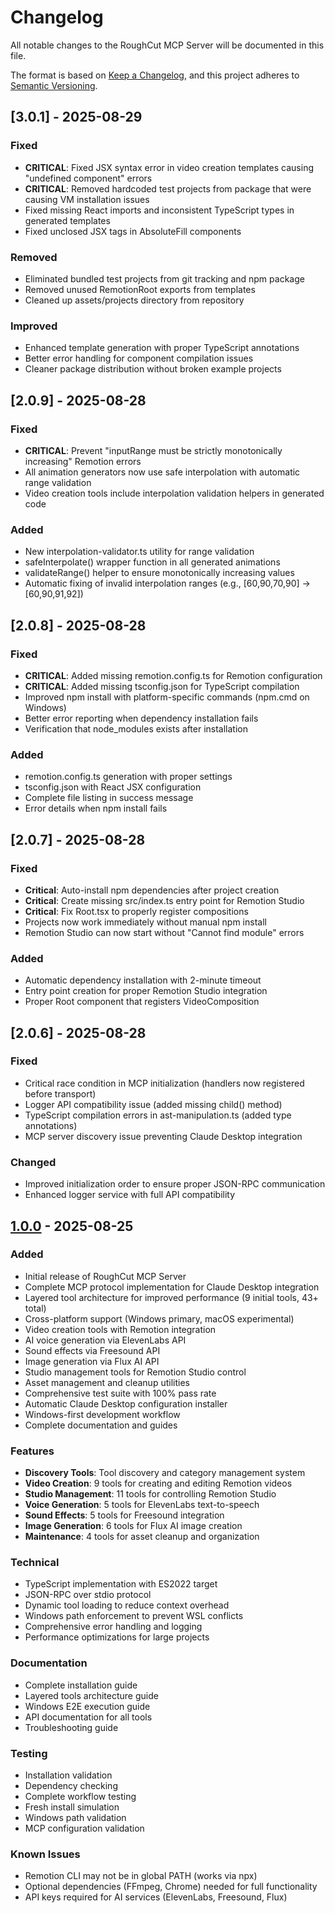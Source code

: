 # Changelog

All notable changes to the RoughCut MCP Server will be documented in this file.

The format is based on [Keep a Changelog](https://keepachangelog.com/en/1.0.0/),
and this project adheres to [Semantic Versioning](https://semver.org/spec/v2.0.0.html).

## [3.0.1] - 2025-08-29

### Fixed
- **CRITICAL**: Fixed JSX syntax error in video creation templates causing "undefined component" errors
- **CRITICAL**: Removed hardcoded test projects from package that were causing VM installation issues
- Fixed missing React imports and inconsistent TypeScript types in generated templates
- Fixed unclosed JSX tags in AbsoluteFill components

### Removed
- Eliminated bundled test projects from git tracking and npm package
- Removed unused RemotionRoot exports from templates
- Cleaned up assets/projects directory from repository

### Improved  
- Enhanced template generation with proper TypeScript annotations
- Better error handling for component compilation issues
- Cleaner package distribution without broken example projects

## [2.0.9] - 2025-08-28

### Fixed
- **CRITICAL**: Prevent "inputRange must be strictly monotonically increasing" Remotion errors
- All animation generators now use safe interpolation with automatic range validation
- Video creation tools include interpolation validation helpers in generated code

### Added
- New interpolation-validator.ts utility for range validation
- safeInterpolate() wrapper function in all generated animations
- validateRange() helper to ensure monotonically increasing values
- Automatic fixing of invalid interpolation ranges (e.g., [60,90,70,90] → [60,90,91,92])

## [2.0.8] - 2025-08-28

### Fixed
- **CRITICAL**: Added missing remotion.config.ts for Remotion configuration
- **CRITICAL**: Added missing tsconfig.json for TypeScript compilation
- Improved npm install with platform-specific commands (npm.cmd on Windows)
- Better error reporting when dependency installation fails
- Verification that node_modules exists after installation

### Added
- remotion.config.ts generation with proper settings
- tsconfig.json with React JSX configuration
- Complete file listing in success message
- Error details when npm install fails

## [2.0.7] - 2025-08-28

### Fixed
- **Critical**: Auto-install npm dependencies after project creation
- **Critical**: Create missing src/index.ts entry point for Remotion Studio
- **Critical**: Fix Root.tsx to properly register compositions
- Projects now work immediately without manual npm install
- Remotion Studio can now start without "Cannot find module" errors

### Added
- Automatic dependency installation with 2-minute timeout
- Entry point creation for proper Remotion Studio integration
- Proper Root component that registers VideoComposition

## [2.0.6] - 2025-08-28

### Fixed
- Critical race condition in MCP initialization (handlers now registered before transport)
- Logger API compatibility issue (added missing child() method)
- TypeScript compilation errors in ast-manipulation.ts (added type annotations)
- MCP server discovery issue preventing Claude Desktop integration

### Changed
- Improved initialization order to ensure proper JSON-RPC communication
- Enhanced logger service with full API compatibility

## [1.0.0] - 2025-08-25

### Added
- Initial release of RoughCut MCP Server
- Complete MCP protocol implementation for Claude Desktop integration
- Layered tool architecture for improved performance (9 initial tools, 43+ total)
- Cross-platform support (Windows primary, macOS experimental)
- Video creation tools with Remotion integration
- AI voice generation via ElevenLabs API
- Sound effects via Freesound API
- Image generation via Flux AI API
- Studio management tools for Remotion Studio control
- Asset management and cleanup utilities
- Comprehensive test suite with 100% pass rate
- Automatic Claude Desktop configuration installer
- Windows-first development workflow
- Complete documentation and guides

### Features
- **Discovery Tools**: Tool discovery and category management system
- **Video Creation**: 9 tools for creating and editing Remotion videos
- **Studio Management**: 11 tools for controlling Remotion Studio
- **Voice Generation**: 5 tools for ElevenLabs text-to-speech
- **Sound Effects**: 5 tools for Freesound integration
- **Image Generation**: 6 tools for Flux AI image creation
- **Maintenance**: 4 tools for asset cleanup and organization

### Technical
- TypeScript implementation with ES2022 target
- JSON-RPC over stdio protocol
- Dynamic tool loading to reduce context overhead
- Windows path enforcement to prevent WSL conflicts
- Comprehensive error handling and logging
- Performance optimizations for large projects

### Documentation
- Complete installation guide
- Layered tools architecture guide
- Windows E2E execution guide
- API documentation for all tools
- Troubleshooting guide

### Testing
- Installation validation
- Dependency checking
- Complete workflow testing
- Fresh install simulation
- Windows path validation
- MCP configuration validation

### Known Issues
- Remotion CLI may not be in global PATH (works via npx)
- Optional dependencies (FFmpeg, Chrome) needed for full functionality
- API keys required for AI services (ElevenLabs, Freesound, Flux)

[1.0.0]: https://github.com/yourusername/rough-cut-mcp/releases/tag/v1.0.0